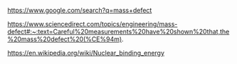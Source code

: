 https://www.google.com/search?q=mass+defect

https://www.sciencedirect.com/topics/engineering/mass-defect#:~:text=Careful%20measurements%20have%20shown%20that,the%20mass%20defect%20(%CE%94m).

https://en.wikipedia.org/wiki/Nuclear_binding_energy
